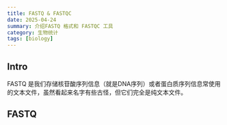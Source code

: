 ```yaml
---
title: FASTQ & FASTQC
date: 2025-04-24
summary: 介绍FASTQ 格式和 FASTQC 工具
category: 生物统计
tags: [biology]
---
```


## Intro

FASTQ 是我们存储核苷酸序列信息（就是DNA序列）或者蛋白质序列信息常使用的文本文件，虽然看起来名字有些古怪，但它们完全是纯文本文件。

## FASTQ
